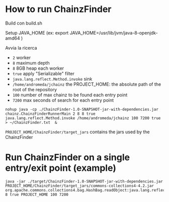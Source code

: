 # How to run ChainzFinder

Build con build.sh

Setup JAVA_HOME (ex: export JAVA_HOME=/usr/lib/jvm/java-8-openjdk-amd64 )

Avvia la ricerca
* `2` worker
* `8` maximum depth
* `8` 8GB heap each worker
* `true` apply "Serializable" filter
* `java.lang.reflect.Method.invoke` sink
* `/home/andromeda/jchainz` the PROJECT_HOME: the absolute path of the root of the repository
* `100` number of max chainz to be found each entry point
* `7200` max seconds of search for each entry point 

```
nohup java -cp ./ChainzFinder-1.0-SNAPSHOT-jar-with-dependencies.jar chainz.ChainzFinderRunnerMain 2 8 8 true java.lang.reflect.Method.invoke /home/andromeda/jchainz 100 7200 true > ~/ChainzFinder.txt  &
```

`PROJECT_HOME/ChainzFinder/target_jars` contains the jars used by the ChainzFinder


# Run ChainzFinder on a single entry/exit point (example)

```
java -jar ./target/ChainzFinder-1.0-SNAPSHOT-jar-with-dependencies.jar PROJECT_HOME/ChainzFinder/target_jars/commons-collections4-4.2.jar org.apache.commons.collections4.bag.HashBag.readObject:java.lang.reflect.Method.invoke 8 true PROJECT_HOME 100 7200
```
